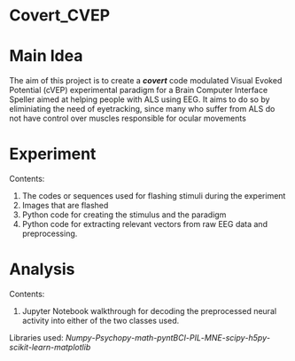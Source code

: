 # Covert_CVEP

# Main Idea
The aim of this project is to create a **_covert_** code modulated Visual Evoked Potential (cVEP) experimental paradigm for a Brain Computer Interface Speller aimed at helping people with ALS using EEG. 
It aims to do so by eliminiating the need of eyetracking, since many who suffer from ALS do not have control over muscles responsible for ocular movements

# Experiment
Contents:
1. The codes or sequences used for flashing stimuli during the experiment
2. Images that are flashed
3. Python code for creating the stimulus and the paradigm
4. Python code for extracting relevant vectors from raw EEG data and preprocessing.

# Analysis
Contents:
1. Jupyter Notebook walkthrough for decoding the preprocessed neural activity into either of the two classes used.

Libraries used:
*Numpy*-*Psychopy*-*math*-*pyntBCI*-*PIL*-*MNE*-*scipy*-*h5py*-*scikit-learn*-*matplotlib*
